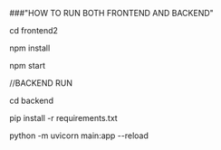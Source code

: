 ###"HOW TO RUN BOTH FRONTEND AND BACKEND"

cd frontend2

npm install

npm start


//BACKEND RUN

cd backend

pip install -r requirements.txt

python -m uvicorn main:app --reload
